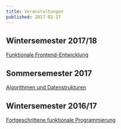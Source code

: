 ```yaml
---
title: Veranstaltungen
published: 2017-02-17
---
```


## Wintersemester 2017/18

[Funktionale Frontend-Entwicklung](/teaching/functional-frontend-development.html)


## Sommersemester 2017

[Algorithmen und Datenstrukturen](/teaching/algorithms-and-datastructures.html)


## Wintersemester 2016/17

[Fortgeschrittene funktionale Programmierung](/teaching/advanced-functional-programming.html)
